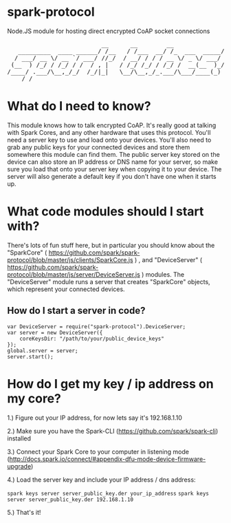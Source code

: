 spark-protocol
================

  Node.JS module for hosting direct encrypted CoAP socket connections

<pre>
                          __      __        __              __
   _________  ____ ______/ /__   / /___  __/ /_  ___  _____/ /
  / ___/ __ \/ __ `/ ___/ //_/  / __/ / / / __ \/ _ \/ ___/ / 
 (__  ) /_/ / /_/ / /  / , |   / /_/ /_/ / /_/ /  __(__  )_/  
/____/ .___/\__,_/_/  /_/|_|   \__/\__,_/_.___/\___/____(_)   
    /_/                                                       
</pre>


What do I need to know?
========================

  This module knows how to talk encrypted CoAP.  It's really good at talking with Spark Cores, and any other hardware that uses this protocol.  You'll need a server key to use and load onto your devices.  You'll also need to grab any public keys for your connected devices and store them somewhere this module can find them.  The public server key stored on the device can also store an IP address or DNS name for your server, so make sure you load that onto your server key when copying it to your device.  The server will also generate a default key if you don't have one when it starts up.

What code modules should I start with?
============================================

There's lots of fun stuff here, but in particular you should know about the "SparkCore" ( https://github.com/spark/spark-protocol/blob/master/js/clients/SparkCore.js ) , and "DeviceServer" ( https://github.com/spark/spark-protocol/blob/master/js/server/DeviceServer.js ) modules.  The "DeviceServer" module runs a server that creates "SparkCore" objects, which represent your connected devices.


How do I start a server in code?
---------------------------

```
var DeviceServer = require("spark-protocol").DeviceServer;
var server = new DeviceServer({
    coreKeysDir: "/path/to/your/public_device_keys"
});
global.server = server;
server.start();

```


How do I get my key / ip address on my core?
================================================

1.) Figure out your IP address, for now lets say it's 192.168.1.10

2.) Make sure you have the Spark-CLI (https://github.com/spark/spark-cli) installed

3.) Connect your Spark Core to your computer in listening mode (http://docs.spark.io/connect/#appendix-dfu-mode-device-firmware-upgrade)

4.) Load the server key and include your IP address / dns address:

`spark keys server server_public_key.der your_ip_address`
`spark keys server server_public_key.der 192.168.1.10`

5.) That's it!





